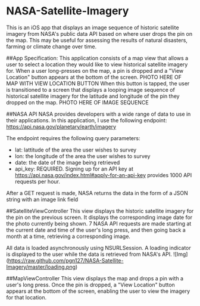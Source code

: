 # NASA-Satellite-Imagery
This is an iOS app that displays an image sequence of historic satellite imagery from NASA's public data API based on where user drops the pin on the map.
This may be useful for assessing the results of natural disasters, farming or climate change over time.

##App Specification:
This application consists of a map view that allows a user to select a location they would like to view historical satellite imagery for. 
When a user long-presses on the map, a pin is dropped and a "View Location" button appears at the bottom of the screen.
PHOTO HERE OF MAP WITH VIEW LOCATION BUTTON
When this button is tapped, the user is transitioned to a screen that displays a looping image sequence of historical satellite imagery for the latitude and longitude of the pin they dropped on the map.
PHOTO HERE OF IMAGE SEQUENCE

##NASA API
NASA provides developers with a wide range of data to use in their applications. In this application, I use the following endpoint:
https://api.nasa.gov/planetary/earth/imagery

The endpoint requires the following query parameters:
* lat: lattitude of the area the user wishes to survey
* lon: the longitude of the area the user wishes to survey
* date: the date of the image being retrieved
* api_key: REQUIRED. Signing up for an API key at https://api.nasa.gov/index.html#apply-for-an-api-key provides 1000 API requests per hour.

After a GET request is made, NASA returns the data in the form of a JSON string with an image link field

##SatelliteViewController
This view displays the historic satellite imagery for the pin on the previous screen. It displays the corresponding image date for the photo currently being shown. 
7 NASA API requests are made starting at the current date and time of the user's long press, and then going back a month at a time, retrieving a corresponding image.

All data is loaded asynchronously using NSURLSession. A loading indicator is displayed to the user while the data is retrieved from NASA's API.
![Img] (https://raw.github.com/pgn127/NASA-Satellite-Imagery/master/loading.png)


##MapViewController
This view displays the map and drops a pin with a user's long press. Once the pin is dropped, a "View Location" button appears at the bottom of the screen, enabling the user to view the imagery for that location.

